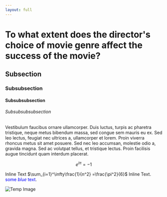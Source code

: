 ```yaml
---
layout: full
---
```


# To what extent does the director's choice of movie genre affect the success of the movie?

## Subsection

### Subsubsection

#### Subsubsubsection

###### Subsubsubsubsection

Vestibulum faucibus ornare ullamcorper. Duis luctus, turpis ac pharetra tristique, neque metus bibendum massa, sed congue sem mauris eu ex. Sed leo lectus, feugiat nec ultrices a, ullamcorper et lorem. Proin viverra rhoncus metus sit amet posuere. Sed nec leo accumsan, molestie odio a, gravida magna. Sed ac volutpat tellus, et tristique lectus. Proin facilisis augue tincidunt quam interdum placerat.

$$
e^{i \pi} = -1$$

Inline Text $\sum_{i=1}^\infty\frac{1}{n^2} =\frac{\pi^2}{6}$ Inline Text. <span style="color:blue">some *blue* text</span>.

![Temp Image](https://i.postimg.cc/sX52PNjZ/image-2023-12-11-214406269.png)